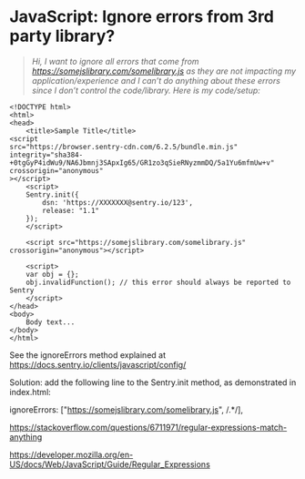 # JavaScript: Ignore errors from 3rd party library?

>*Hi, I want to ignore all errors that come from https://somejslibrary.com/somelibrary.js as they are not impacting my application/experience and I can’t do anything about these errors since I don’t control the code/library. Here is my code/setup:*

    <!DOCTYPE html>
    <html>
    <head>
        <title>Sample Title</title>
    <script
    src="https://browser.sentry-cdn.com/6.2.5/bundle.min.js"
    integrity="sha384-+0tgGyP4idWu9/NA6Jbmnj3SApxIg65/GR1zo3qSieRNyzmmDQ/5a1Yu6mfmUw+v"
    crossorigin="anonymous"
    ></script>
        <script>
        Sentry.init({
            dsn: 'https://XXXXXXX@sentry.io/123',
            release: "1.1"
        });
        </script>

        <script src="https://somejslibrary.com/somelibrary.js" crossorigin="anonymous"></script>

        <script>
        var obj = {};
        obj.invalidFunction(); // this error should always be reported to Sentry
        </script>
    </head>
    <body>
        Body text...
    </body>
    </html>

See the ignoreErrors method explained at https://docs.sentry.io/clients/javascript/config/ 

Solution: add the following line to the Sentry.init method, as demonstrated in index.html:

ignoreErrors: ["https://somejslibrary.com/somelibrary.js", /.*/],

https://stackoverflow.com/questions/6711971/regular-expressions-match-anything

https://developer.mozilla.org/en-US/docs/Web/JavaScript/Guide/Regular_Expressions
